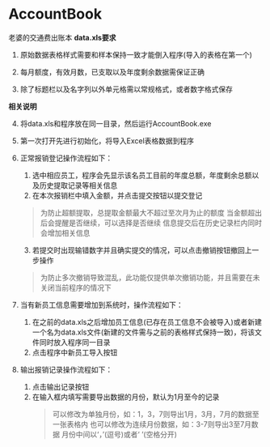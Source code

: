 # AccountBook
老婆的交通费出账本
**data.xls要求**
1. 原始数据表格样式需要和样本保持一致才能倒入程序(导入的表格在第一个)

2. 每月额度，有效月数，已支取以及年度剩余数据需保证正确

3. 除了标题栏以及名字列以外单元格需以常规格式，或者数字格式保存

  **相关说明**

4. 将data.xls和程序放在同一目录，然后运行AccountBook.exe

5. 第一次打开先进行初始化，将导入Excel表格数据到程序

6. 正常报销登记操作流程如下：
	  1. 选中相应员工，程序会先显示该名员工目前的年度总额，年度剩余总额以及历史提取记录等相关信息
	  2. 在本次报销栏中填入金额，并点击提交按钮以提交登记
	> 为防止超额提取，总提取金额最大不超过至次月为止的额度
	> 当金额超出后会提醒是否继续，可以选择是否继续
	> 信息提交后在历史记录栏内同时会增加相关信息
	  3.  若提交时出现输错数字并且确实提交的情况，可以点击撤销按钮撤回上一步操作
	> 为防止多次撤销导致混乱，此功能仅提供单次撤销功能，并且需要在未关闭当前程序的情况下

7. 当有新员工信息需要增加到系统时，操作流程如下：
	  1. 在之前的data.xls之后增加员工信息(已存在员工信息不会被导入)或者新建一个名为data.xls文件(新建的文件需与之前的表格样式保持一致)，将该文件同时放入程序同一目录
	  2. 点击程序中新员工导入按钮

8. 输出报销记录操作流程如下：
	1. 点击输出记录按钮
	2. 在输入框内填写需要导出数据的月份，默认为1月至今的记录
		> 可以修改为单独月份，如：1，3，7则导出1月，3月，7月的数据至一张表格内
		> 也可以修改为连续月份数据，如：3-7则导出3至7月数据
		> 月份中间以‘，’(逗号)或者‘ ’(空格分开)